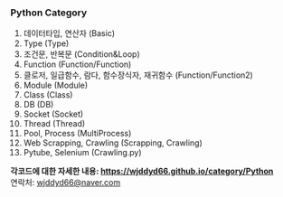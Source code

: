 ### Python Category
1. 데이터타입, 연산자 (Basic)
2. Type (Type)
3. 조건문, 반복문 (Condition&Loop)
4. Function (Function/Function)
5. 클로저, 일급함수, 람다, 함수장식자, 재귀함수 (Function/Function2)
6. Module (Module)
7. Class (Class)
8. DB (DB)
9. Socket (Socket)
10. Thread (Thread)
11. Pool, Process (MultiProcess)
12. Web Scrapping, Crawling (Scrapping, Crawling)
13. Pytube, Selenium (Crawling.py)


**각코드에 대한 자세한 내용: <https://wjddyd66.github.io/category/Python>**  
연락처: wjddyd66@naver.com  
